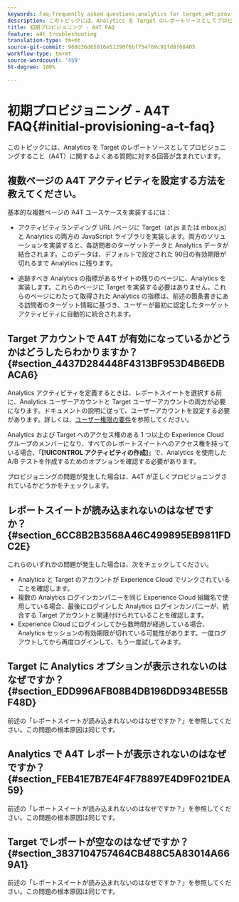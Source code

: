```yaml
---
keywords: faq;frequently asked questions;analytics for target;a4t;provisioning;provisioning;adobe Experience Cloud
description: このトピックには、Analytics を Target のレポートソースとしてプロビジョニングすること（A4T）に関するよくある質問に対する回答が含まれています。
title: 初期プロビジョニング - A4T FAQ
feature: a4t troubleshooting
translation-type: tm+mt
source-git-commit: 968d36d65016e51290f6bf754f69c91fd8f68405
workflow-type: tm+mt
source-wordcount: '459'
ht-degree: 100%

---
```



# 初期プロビジョニング - A4T FAQ{#initial-provisioning-a-t-faq}

このトピックには、Analytics を Target のレポートソースとしてプロビジョニングすること（A4T）に関するよくある質問に対する回答が含まれています。

## 複数ページの A4T アクティビティを設定する方法を教えてください。

基本的な複数ページの A4T ユースケースを実装するには：

* アクティビティランディング URL /ページに Target（at.js または mbox.js）と Analytics の両方の JavaScript ライブラリを実装します。両方のソリューションを実装すると、各訪問者のターゲットデータと Analytics データが結合されます。このデータは、デフォルトで設定された 90日の有効期限が切れるまで Analytics に残ります。

* 追跡すべき Analytics の指標があるサイトの残りのページに、Analytics を実装します。これらのページに Target を実装する必要はありません。これらのページにわたって取得された Analytics の指標は、前述の箇条書きにある訪問者のターゲット情報に基づき、ユーザーが最初に認定したターゲットアクティビティに自動的に統合されます。

## Target アカウントで A4T が有効になっているかどうかはどうしたらわかりますか？{#section_4437D284448F4313BF953D4B6EDBACA6}

Analytics アクティビティを定義するときは、レポートスイートを選択する前に、Analytics ユーザーアカウントと Target ユーザーアカウントの両方が必要になります。ドキュメントの説明に従って、ユーザーアカウントを設定する必要があります。詳しくは、[ユーザー権限の要件](/help/c-integrating-target-with-mac/a4t/account-reqs.md#concept_4BC06CAB00BF46FF9362AFE98656B083)を参照してください。

Analytics および Target へのアクセス権のある 1 つ以上の Experience Cloud グループのメンバーになり、すべてのレポートスイートへのアクセス権を持っている場合、「**[!UICONTROL アクティビティの作成]**」で、Analytics を使用した A/B テストを作成するためのオプションを確認する必要があります。

プロビジョニングの問題が発生した場合は、A4T が正しくプロビジョニングされているかどうかをチェックします。

## レポートスイートが読み込まれないのはなぜですか？ {#section_6CC8B2B3568A46C499895EB9811FDC2E}

これらのいずれかの問題が発生した場合は、次をチェックしてください。

* Analytics と Target のアカウントが Experience Cloud でリンクされていることを確認します。
* 複数の Analytics ログインカンパニーを同じ Experience Cloud 組織名で使用している場合、最後にログインした Analytics ログインカンパニーが、統合する Target アカウントと関連付けられていることを確認します。
* Experience Cloud にログインしてから数時間が経過している場合、Analytics セッションの有効期限が切れている可能性があります。一度ログアウトしてから再度ログインして、もう一度試してみます。

## Target に Analytics オプションが表示されないのはなぜですか？ {#section_EDD996AFB08B4DB196DD934BE55BF48D}

前述の「レポートスイートが読み込まれないのはなぜですか？」を参照してください。この問題の根本原因は同じです。

## Analytics で A4T レポートが表示されないのはなぜですか？ {#section_FEB41E7B7E4F4F78897E4D9F021DEA59}

前述の「レポートスイートが読み込まれないのはなぜですか？」を参照してください。この問題の根本原因は同じです。

## Target でレポートが空なのはなぜですか？ {#section_3837104757464CB488C5A83014A669A1}

前述の「レポートスイートが読み込まれないのはなぜですか？」を参照してください。この問題の根本原因は同じです。
